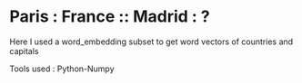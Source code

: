 # Paris : France  :: Madrid : ?

Here I used a word_embedding subset to get word vectors of countries and capitals

Tools used : Python-Numpy
